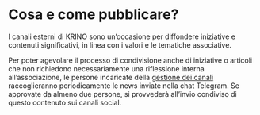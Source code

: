 # Cosa e come pubblicare?

I canali esterni di KRINO sono un’occasione per diffondere iniziative e contenuti significativi, in linea con i valori e le tematiche associative.&#x20;

Per poter agevolare il processo di condivisione anche di iniziative o articoli che non richiedono necessariamente una riflessione interna all’associazione, le persone incaricate della [gestione dei canali](accesso-e-password.md) raccoglieranno periodicamente le news inviate nella chat Telegram. Se approvate da almeno due persone, si provvederà all’invio condiviso di questo contenuto sui canali social.
